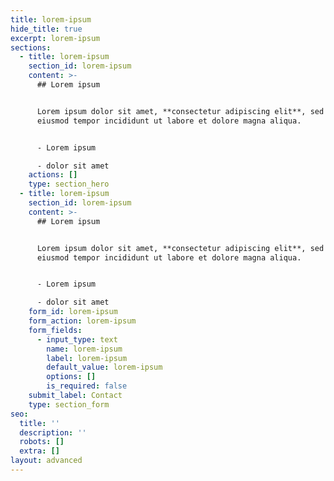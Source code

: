 ```yaml
---
title: lorem-ipsum
hide_title: true
excerpt: lorem-ipsum
sections:
  - title: lorem-ipsum
    section_id: lorem-ipsum
    content: >-
      ## Lorem ipsum


      Lorem ipsum dolor sit amet, **consectetur adipiscing elit**, sed do
      eiusmod tempor incididunt ut labore et dolore magna aliqua.


      - Lorem ipsum

      - dolor sit amet
    actions: []
    type: section_hero
  - title: lorem-ipsum
    section_id: lorem-ipsum
    content: >-
      ## Lorem ipsum


      Lorem ipsum dolor sit amet, **consectetur adipiscing elit**, sed do
      eiusmod tempor incididunt ut labore et dolore magna aliqua.


      - Lorem ipsum

      - dolor sit amet
    form_id: lorem-ipsum
    form_action: lorem-ipsum
    form_fields:
      - input_type: text
        name: lorem-ipsum
        label: lorem-ipsum
        default_value: lorem-ipsum
        options: []
        is_required: false
    submit_label: Contact
    type: section_form
seo:
  title: ''
  description: ''
  robots: []
  extra: []
layout: advanced
---
```

